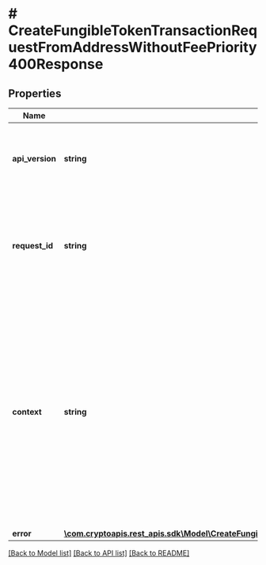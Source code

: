 # # CreateFungibleTokenTransactionRequestFromAddressWithoutFeePriority400Response

## Properties

Name | Type | Description | Notes
------------ | ------------- | ------------- | -------------
**api_version** | **string** | Specifies the version of the API that incorporates this endpoint. |
**request_id** | **string** | Defines the ID of the request. The &#x60;requestId&#x60; is generated by Crypto APIs and it&#39;s unique for every request. |
**context** | **string** | In batch situations the user can use the context to correlate responses with requests. This property is present regardless of whether the response was successful or returned as an error. &#x60;context&#x60; is specified by the user. | [optional]
**error** | [**\com.cryptoapis.rest_apis.sdk\Model\CreateFungibleTokenTransactionRequestFromAddressWithoutFeePriorityE400**](CreateFungibleTokenTransactionRequestFromAddressWithoutFeePriorityE400.md) |  |

[[Back to Model list]](../../README.md#models) [[Back to API list]](../../README.md#endpoints) [[Back to README]](../../README.md)
